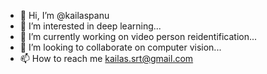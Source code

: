 - 👋 Hi, I’m @kailaspanu
- 👀 I’m interested in deep learning...
- 🌱 I’m currently working on video person reidentification...
- 💞️ I’m looking to collaborate on computer vision...
- 📫 How to reach me kailas.srt@gmail.com

<!---
kailaspanu/kailaspanu is a ✨ special ✨ repository because its `README.md` (this file) appears on your GitHub profile.
You can click the Preview link to take a look at your changes.
--->
